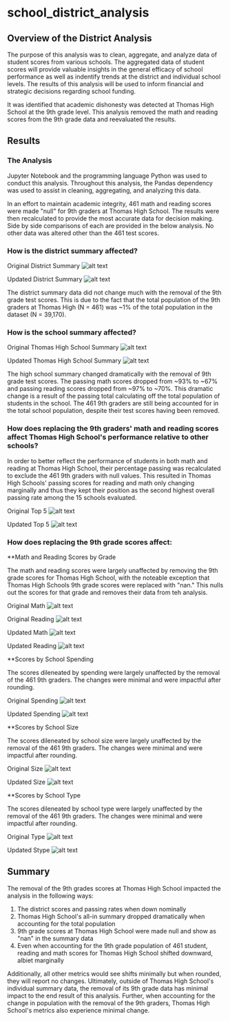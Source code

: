 # school_district_analysis

## Overview of the District Analysis

The purpose of this analysis was to clean, aggregate, and analyze data of student scores from various schools. The aggregated data of student scores will provide valuable insights in the general efficacy of school performance as well as indentify trends at the district and individual school levels. The results of this analysis will be used to inform financial and strategic decisions regarding school funding.

It was identified that academic dishonesty was detected at Thomas High School at the 9th grade level. This analysis removed the math and reading scores from the 9th grade data and reevaluated the results. 

## Results

### The Analysis

Jupyter Notebook and the programming language Python was used to conduct this analysis. Throughout this analysis, the Pandas dependency was used to assist in cleaning, aggregating, and analyzing this data.

In an effort to maintain academic integrity, 461 math and reading scores were made "null" for 9th graders at Thomas High School. The results were then recalculated to provide the most accurate data for decision making. Side by side comparisons of each are provided in the below analysis. No other data was altered other than the 461 test scores.

### How is the district summary affected?

Original District Summary
![alt text](https://github.com/sever1sd/school_district_analysis/blob/ab5c1c29483ff655b7c1d34223be346ec1b08dff/Resources/Original%20District.png)

Updated District Summary
![alt text](https://github.com/sever1sd/school_district_analysis/blob/ab5c1c29483ff655b7c1d34223be346ec1b08dff/Resources/Updated%20District.png)

The district summary data did not change much with the removal of the 9th grade test scores. This is due to the fact that the total population of the 9th graders at Thomas High (N = 461) was ~1% of the total population in the dataset (N = 39,170). 

### How is the school summary affected?

Original Thomas High School Summary
![alt text](https://github.com/sever1sd/school_district_analysis/blob/ab5c1c29483ff655b7c1d34223be346ec1b08dff/Resources/Original_THS%20Summary.png)

Updated Thomas High School Summary
![alt text](https://github.com/sever1sd/school_district_analysis/blob/ab5c1c29483ff655b7c1d34223be346ec1b08dff/Resources/Updated_THS%20Summary.png)

The high school summary changed dramatically with the removal of 9th grade test scores. The passing math scores dropped from ~93% to ~67% and passing reading scores dropped from ~97% to ~70%. This dramatic change is a result of the passing total calculating off the total population of students in the school. The 461 9th graders are still being accounted for in the total school population, despite their test scores having been removed.

### How does replacing the 9th graders' math and reading scores affect Thomas High School's performance relative to other schools?

In order to better reflect the performance of students in both math and reading at Thomas High School, their percentage passing was recalculated to exclude the 461 9th graders with null values. This resulted in Thomas High Schools' passing scores for reading and math only changing marginally and thus they kept their position as the second highest overall passing rate among the 15 schools evaluated.

Original Top 5
![alt text](https://github.com/sever1sd/school_district_analysis/blob/40a2248f8412abf8b783121cb84fd80ad5df56fd/Resources/Original_Top%205.png)

Updated Top 5
![alt text](https://github.com/sever1sd/school_district_analysis/blob/40a2248f8412abf8b783121cb84fd80ad5df56fd/Resources/Updated_Top%205.png)


### How does replacing the 9th grade scores affect:

**Math and Reading Scores by Grade

The math and reading scores were largely unaffected by removing the 9th grade scores for Thomas High School, with the noteable exception that Thomas High Schools 9th grade scores were replaced with "nan." This nulls out the scores for that grade and removes their data from teh analysis.

Original Math
![alt text](https://github.com/sever1sd/school_district_analysis/blob/40a2248f8412abf8b783121cb84fd80ad5df56fd/Resources/Original%20Math.png)

Original Reading
![alt text](https://github.com/sever1sd/school_district_analysis/blob/40a2248f8412abf8b783121cb84fd80ad5df56fd/Resources/Original%20Reading.png)

Updated Math
![alt text](https://github.com/sever1sd/school_district_analysis/blob/40a2248f8412abf8b783121cb84fd80ad5df56fd/Resources/Updated%20Math.png)

Updated Reading
![alt text](https://github.com/sever1sd/school_district_analysis/blob/40a2248f8412abf8b783121cb84fd80ad5df56fd/Resources/Updated%20Reading.png)

**Scores by School Spending

The scores dileneated by spending were largely unaffected by the removal of the 461 9th graders. The changes were minimal and were impactful after rounding.

Original Spending
![alt text](https://github.com/sever1sd/school_district_analysis/blob/40a2248f8412abf8b783121cb84fd80ad5df56fd/Resources/Original%20Spending.png)

Updated Spending
![alt text](https://github.com/sever1sd/school_district_analysis/blob/40a2248f8412abf8b783121cb84fd80ad5df56fd/Resources/Updated%20Spending.png)

**Scores by School Size

The scores dileneated by school size were largely unaffected by the removal of the 461 9th graders. The changes were minimal and were impactful after rounding.

Original Size
![alt text](https://github.com/sever1sd/school_district_analysis/blob/40a2248f8412abf8b783121cb84fd80ad5df56fd/Resources/Original%20Size.png)

Updated Size
![alt text](https://github.com/sever1sd/school_district_analysis/blob/40a2248f8412abf8b783121cb84fd80ad5df56fd/Resources/Updated%20Size.png)


**Scores by School Type

The scores dileneated by school type were largely unaffected by the removal of the 461 9th graders. The changes were minimal and were impactful after rounding.

Original Type
![alt text](https://github.com/sever1sd/school_district_analysis/blob/40a2248f8412abf8b783121cb84fd80ad5df56fd/Resources/Original%20Type.png)

Updated Stype
![alt text](https://github.com/sever1sd/school_district_analysis/blob/40a2248f8412abf8b783121cb84fd80ad5df56fd/Resources/Updated%20Type.png)

## Summary

The removal of the 9th grades scores at Thomas High School impacted the analysis in the following ways:

1. The district scores and passing rates when down nominally
2. Thomas High School's all-in summary dropped dramatically when accounting for the total population
3. 9th grade scores at Thomas High School were made null and show as "nan" in the summary data
4. Even when accounting for the 9th grade population of 461 student, reading and math scores for Thomas High School shifted downward, albiet marginally


Additionally, all other metrics would see shifts minimally but when rounded, they will report no changes. Ultimately, outside of Thomas High School's individual summary data, the removal of its 9th grade data has minimal impact to the end result of this analysis. Further, when accounting for the change in population with the removal of the 9th graders, Thomas High School's metrics also experience minimal change. 
